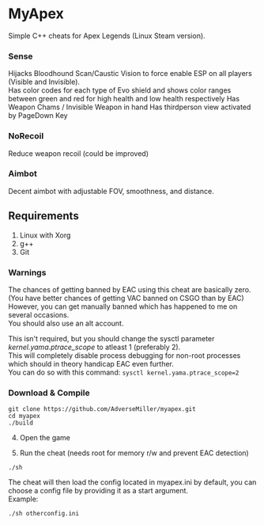 # MyApex
Simple C++ cheats for Apex Legends (Linux Steam version). 

### Sense 
Hijacks Bloodhound Scan/Caustic Vision to force enable ESP on all players (Visible and Invisible).\
Has color codes for each type of Evo shield and shows color ranges between green and red for high health and low health respectively
Has Weapon Chams / Invisible Weapon in hand
Has thirdperson view activated by PageDown Key

### NoRecoil
Reduce weapon recoil (could be improved)


### Aimbot
Decent aimbot with adjustable FOV, smoothness, and distance.

## Requirements
1. Linux with Xorg
2. g++
3. Git

### Warnings
The chances of getting banned by EAC using this cheat are basically zero. (You have better chances of getting VAC banned on CSGO than by EAC)\
However, you can get manually banned which has happened to me on several occasions.\
You should also use an alt account.

This isn't required, but you should change the sysctl parameter *kernel.yama.ptrace_scope* to atleast 1 (preferably 2).\
This will completely disable process debugging for non-root processes which should in theory handicap EAC even further.\
You can do so with this command: ```sysctl kernel.yama.ptrace_scope=2```

### Download & Compile

```
git clone https://github.com/AdverseMiller/myapex.git
cd myapex
./build
```

4. Open the game

5. Run the cheat (needs root for memory r/w and prevent EAC detection)
```
./sh
```

The cheat will then load the config located in myapex.ini by default, you can choose a config file by providing it as a start argument.\
Example:
```
./sh otherconfig.ini
```












